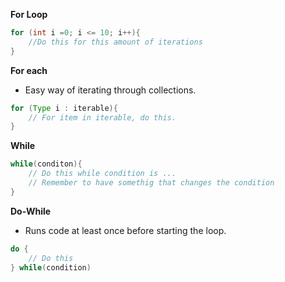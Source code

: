 **For Loop**
```java
for (int i =0; i <= 10; i++){
	//Do this for this amount of iterations
}
```

**For each**
- Easy way of iterating through collections. 
```Java
for (Type i : iterable){
	// For item in iterable, do this. 
}
```

**While**
```java
while(conditon){
	// Do this while condition is ...
	// Remember to have somethig that changes the condition
}
```

**Do-While**
- Runs code at least once before starting the loop. 
```java
do {
	// Do this
} while(condition)
```